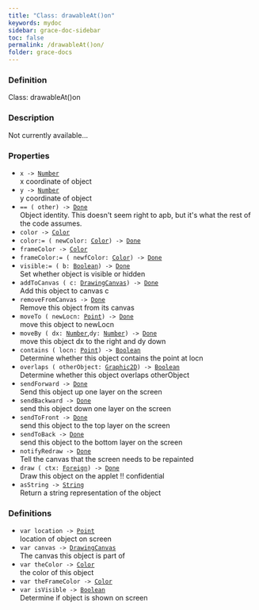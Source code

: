 ```yaml
---
title: "Class: drawableAt()on"
keywords: mydoc
sidebar: grace-doc-sidebar
toc: false
permalink: /drawableAt()on/
folder: grace-docs
---
```


### Definition
Class: drawableAt()on  

### Description
Not currently available...  

### Properties
  
- `x -> `[`Number`]({{site.baseurl}}/404)  
x coordinate of object
- `y -> `[`Number`]({{site.baseurl}}/404)  
y coordinate of object
- `== ( other) -> `[`Done`]({{site.baseurl}}/404)  
Object identity. This doesn't seem right to apb, but it's what the rest of the code assumes.
- `color -> `[`Color`](/grace-documentation/Color)  
- `color:= ( newColor: `[`Color`](/grace-documentation/Color)`) -> `[`Done`]({{site.baseurl}}/404)  
- `frameColor -> `[`Color`](/grace-documentation/Color)  
- `frameColor:= ( newfColor: `[`Color`](/grace-documentation/Color)`) -> `[`Done`]({{site.baseurl}}/404)  
- `visible:= ( b: `[`Boolean`]({{site.baseurl}}/404)`) -> `[`Done`]({{site.baseurl}}/404)  
Set whether object is visible or hidden
- `addToCanvas ( c: `[`DrawingCanvas`](/grace-documentation/DrawingCanvas)`) -> `[`Done`]({{site.baseurl}}/404)  
Add this object to canvas c
- `removeFromCanvas -> `[`Done`]({{site.baseurl}}/404)  
Remove this object from its canvas
- `moveTo ( newLocn: `[`Point`]({{site.baseurl}}/404)`) -> `[`Done`]({{site.baseurl}}/404)  
move this object to newLocn
- `moveBy ( dx: `[`Number`]({{site.baseurl}}/404),`dy: `[`Number`]({{site.baseurl}}/404)`) -> `[`Done`]({{site.baseurl}}/404)  
move this object dx to the right and dy down
- `contains ( locn: `[`Point`]({{site.baseurl}}/404)`) -> `[`Boolean`]({{site.baseurl}}/404)  
Determine whether this object contains the point at locn
- `overlaps ( otherObject: `[`Graphic2D`](/grace-documentation/Graphic2D)`) -> `[`Boolean`]({{site.baseurl}}/404)  
Determine whether this object overlaps otherObject
- `sendForward -> `[`Done`]({{site.baseurl}}/404)  
Send this object up one layer on the screen
- `sendBackward -> `[`Done`]({{site.baseurl}}/404)  
send this object down one layer on the screen
- `sendToFront -> `[`Done`]({{site.baseurl}}/404)  
send this object to the top layer on the screen
- `sendToBack -> `[`Done`]({{site.baseurl}}/404)  
send this object to the bottom layer on the screen
- `notifyRedraw -> `[`Done`]({{site.baseurl}}/404)  
Tell the canvas that the screen needs to be repainted
- `draw ( ctx: `[`Foreign`](/grace-documentation/Foreign)`) -> `[`Done`]({{site.baseurl}}/404)  
Draw this object on the applet !! confidential
- `asString -> `[`String`]({{site.baseurl}}/404)  
Return a string representation of the object

### Definitions
- `var location -> `[`Point`]({{site.baseurl}}/404)  
location of object on screen
- `var canvas -> `[`DrawingCanvas`](/grace-documentation/DrawingCanvas)  
The canvas this object is part of
- `var theColor -> `[`Color`](/grace-documentation/Color)  
the color of this object
- `var theFrameColor -> `[`Color`](/grace-documentation/Color)  
- `var isVisible -> `[`Boolean`]({{site.baseurl}}/404)  
Determine if object is shown on screen
